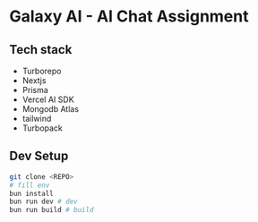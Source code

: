 # Galaxy AI - AI Chat Assignment

## Tech stack
- Turborepo
- Nextjs
- Prisma
- Vercel AI SDK
- Mongodb Atlas
- tailwind
- Turbopack

## Dev Setup
```bash
git clone <REPO>
# fill env
bun install
bun run dev # dev
bun run build # build
```

